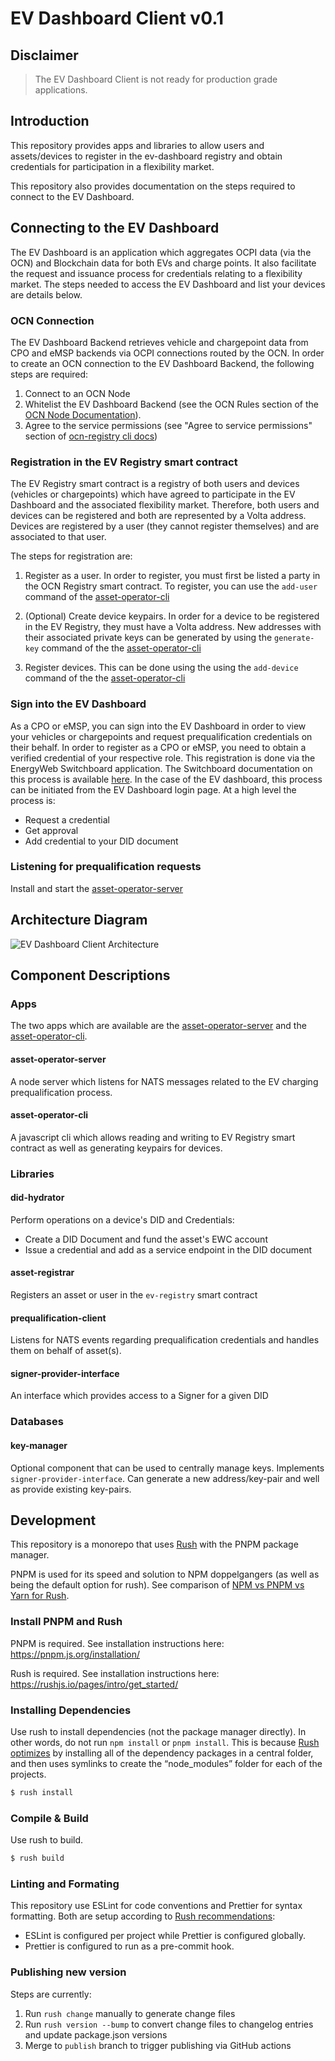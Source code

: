 # EV Dashboard Client v0.1

## Disclaimer
> The EV Dashboard Client is not ready for production grade applications.

## Introduction
This repository provides apps and libraries to allow users and assets/devices to register in the ev-dashboard registry and obtain credentials for participation in a flexibility market.

This repository also provides documentation on the steps required to connect to the EV Dashboard.

## Connecting to the EV Dashboard
The EV Dashboard is an application which aggregates OCPI data (via the OCN) and Blockchain data for both EVs and charge points. It also facilitate the request and issuance process for credentials relating to a flexibility market. The steps needed to access the EV Dashboard and list your devices are details below.

### OCN Connection
The EV Dashboard Backend retrieves vehicle and chargepoint data from CPO and eMSP backends
via OCPI connections routed by the OCN.
In order to create an OCN connection to the EV Dashboard Backend, the following steps are required:
1. Connect to an OCN Node
2. Whitelist the EV Dashboard Backend (see the OCN Rules section of the [OCN Node Documentation](https://shareandcharge.bitbucket.io/)).
3. Agree to the service permissions (see "Agree to service permissions" section of [ocn-registry cli docs](https://bitbucket.org/shareandcharge/ocn-registry/src/master/))

### Registration in the EV Registry smart contract
The EV Registry smart contract is a registry of both users and devices (vehicles or chargepoints) which have agreed to participate in the EV Dashboard and the associated flexibility market.
Therefore, both users and devices can be registered and both are represented by a Volta address.
Devices are registered by a user (they cannot register themselves) and are associated to that user.

The steps for registration are:
1. Register as a user.
In order to register, you must first be listed a party in the OCN Registry smart contract. To register, you can use the `add-user` command of the [asset-operator-cli](apps/asset-operator-cli)

2. (Optional) Create device keypairs.
In order for a device to be registered in the EV Registry, they must have a Volta address.
New addresses with their associated private keys can be generated by using the `generate-key` command of the the [asset-operator-cli](apps/asset-operator-cli)

3. Register devices.
This can be done using the using the `add-device` command of the the [asset-operator-cli](apps/asset-operator-cli) 

### Sign into the EV Dashboard
As a CPO or eMSP, you can sign into the EV Dashboard in order to view your vehicles or chargepoints
and request prequalification credentials on their behalf.
In order to register as a CPO or eMSP, you need to obtain a verified credential of your respective role. This registration is done via the EnergyWeb Switchboard application. The Switchboard documentation on this process is available [here](https://energyweb.atlassian.net/wiki/spaces/SWITCH/pages/1712554033/Using+Switchboard#V.-Enrolments). In the case of the EV dashboard, this process can be initiated from the EV Dashboard login page.
At a high level the process is:
- Request a credential
- Get approval
- Add credential to your DID document

### Listening for prequalification requests
Install and start the [asset-operator-server](apps/asset-operator-server)

## Architecture Diagram

![EV Dashboard Client Architecture](https://github.com/energywebfoundation/ev-dashboard-client/blob/master/architecture.png)

## Component Descriptions

### Apps

The two apps which are available are the [asset-operator-server](apps/asset-operator-server)
and the [asset-operator-cli](apps/asset-operator-cli).

#### asset-operator-server
A node server which listens for NATS messages related to the EV charging prequalification process.

#### asset-operator-cli
A javascript cli which allows reading and writing to EV Registry smart contract as well as
generating keypairs for devices. 

### Libraries

#### did-hydrator

Perform operations on a device's DID and Credentials:
- Create a DID Document and fund the asset's EWC account
- Issue a credential and add as a service endpoint in the DID document

#### asset-registrar

Registers an asset or user in the `ev-registry` smart contract

#### prequalification-client

Listens for NATS events regarding prequalification credentials and handles them on behalf of asset(s).

#### signer-provider-interface

An interface which provides access to a Signer for a given DID

### Databases

#### key-manager

Optional component that can be used to centrally manage keys.
Implements `signer-provider-interface`.
Can generate a new address/key-pair and well as provide existing key-pairs.

## Development

This repository is a monorepo that uses [Rush](https://rushjs.io/) with the PNPM package manager.

PNPM is used for its speed and solution to NPM doppelgangers (as well as being the default option for rush). See comparison of [NPM vs PNPM vs Yarn for Rush](https://rushjs.io/pages/maintainer/package_managers/).

### Install PNPM and Rush

PNPM is required. See installation instructions here: https://pnpm.js.org/installation/

Rush is required. See installation instructions here: https://rushjs.io/pages/intro/get_started/

### Installing Dependencies

Use rush to install dependencies (not the package manager directly).
In other words, do not run `npm install` or `pnpm install`.
This is because [Rush optimizes](https://rushjs.io/pages/developer/new_developer/) by installing all of the dependency packages in a central folder, and then uses symlinks to create the “node_modules” folder for each of the projects.

```sh
$ rush install
```

### Compile & Build

Use rush to build.

```sh
$ rush build
```

### Linting and Formating

This repository use ESLint for code conventions and Prettier for syntax formatting.
Both are setup according to [Rush recommendations](https://rushjs.io/pages/maintainer/enabling_prettier/):
- ESLint is configured per project while Prettier is configured globally.
- Prettier is configured to run as a pre-commit hook.

### Publishing new version

Steps are currently:
1. Run `rush change` manually to generate change files
2. Run `rush version --bump` to convert change files to changelog entries and update package.json versions
3. Merge to `publish` branch to trigger publishing via GitHub actions